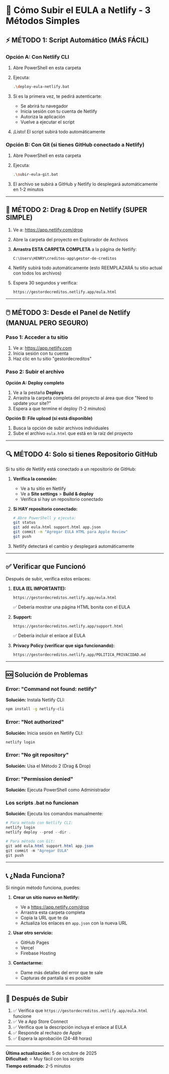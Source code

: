 # 🚀 Cómo Subir el EULA a Netlify - 3 Métodos Simples

## ⚡ MÉTODO 1: Script Automático (MÁS FÁCIL)

### Opción A: Con Netlify CLI

1. Abre PowerShell en esta carpeta
2. Ejecuta:
   ```bash
   .\deploy-eula-netlify.bat
   ```

3. Si es la primera vez, te pedirá autenticarte:
   - Se abrirá tu navegador
   - Inicia sesión con tu cuenta de Netlify
   - Autoriza la aplicación
   - Vuelve a ejecutar el script

4. ¡Listo! El script subirá todo automáticamente

### Opción B: Con Git (si tienes GitHub conectado a Netlify)

1. Abre PowerShell en esta carpeta
2. Ejecuta:
   ```bash
   .\subir-eula-git.bat
   ```

3. El archivo se subirá a GitHub y Netlify lo desplegará automáticamente en 1-2 minutos

---

## 📁 MÉTODO 2: Drag & Drop en Netlify (SUPER SIMPLE)

1. Ve a: https://app.netlify.com/drop

2. Abre la carpeta del proyecto en Explorador de Archivos

3. **Arrastra ESTA CARPETA COMPLETA** a la página de Netlify:
   ```
   C:\Users\HENRY\creditos-app\gestor-de-creditos
   ```

4. Netlify subirá todo automáticamente (esto REEMPLAZARÁ tu sitio actual con todos los archivos)

5. Espera 30 segundos y verifica:
   ```
   https://gestordecreditos.netlify.app/eula.html
   ```

---

## 🖱️ MÉTODO 3: Desde el Panel de Netlify (MANUAL PERO SEGURO)

### Paso 1: Acceder a tu sitio
1. Ve a: https://app.netlify.com
2. Inicia sesión con tu cuenta
3. Haz clic en tu sitio "gestordecreditos"

### Paso 2: Subir el archivo

**Opción A: Deploy completo**
1. Ve a la pestaña **Deploys**
2. Arrastra la carpeta completa del proyecto al área que dice "Need to update your site?"
3. Espera a que termine el deploy (1-2 minutos)

**Opción B: File upload (si está disponible)**
1. Busca la opción de subir archivos individuales
2. Sube el archivo `eula.html` que está en la raíz del proyecto

---

## 🔍 MÉTODO 4: Solo si tienes Repositorio GitHub

Si tu sitio de Netlify está conectado a un repositorio de GitHub:

1. **Verifica la conexión:**
   - Ve a tu sitio en Netlify
   - Ve a **Site settings** > **Build & deploy**
   - Verifica si hay un repositorio conectado

2. **Si HAY repositorio conectado:**
   ```bash
   # Abre PowerShell y ejecuta:
   git status
   git add eula.html support.html app.json
   git commit -m "Agregar EULA HTML para Apple Review"
   git push
   ```

3. Netlify detectará el cambio y desplegará automáticamente

---

## ✅ Verificar que Funcionó

Después de subir, verifica estos enlaces:

1. **EULA (EL IMPORTANTE):**
   ```
   https://gestordecreditos.netlify.app/eula.html
   ```
   ✅ Debería mostrar una página HTML bonita con el EULA

2. **Support:**
   ```
   https://gestordecreditos.netlify.app/support.html
   ```
   ✅ Debería incluir el enlace al EULA

3. **Privacy Policy (verificar que siga funcionando):**
   ```
   https://gestordecreditos.netlify.app/POLITICA_PRIVACIDAD.md
   ```

---

## 🆘 Solución de Problemas

### Error: "Command not found: netlify"
**Solución:** Instala Netlify CLI:
```bash
npm install -g netlify-cli
```

### Error: "Not authorized"
**Solución:** Inicia sesión en Netlify CLI:
```bash
netlify login
```

### Error: "No git repository"
**Solución:** Usa el Método 2 (Drag & Drop)

### Error: "Permission denied"
**Solución:** Ejecuta PowerShell como Administrador

### Los scripts .bat no funcionan
**Solución:** Ejecuta los comandos manualmente:

```powershell
# Para método con Netlify CLI:
netlify login
netlify deploy --prod --dir .

# Para método con Git:
git add eula.html support.html app.json
git commit -m "Agregar EULA"
git push
```

---

## 📞 ¿Nada Funciona?

Si ningún método funciona, puedes:

1. **Crear un sitio nuevo en Netlify:**
   - Ve a https://app.netlify.com/drop
   - Arrastra esta carpeta completa
   - Copia la URL que te da
   - Actualiza los enlaces en `app.json` con la nueva URL

2. **Usar otro servicio:**
   - GitHub Pages
   - Vercel
   - Firebase Hosting

3. **Contactarme:**
   - Dame más detalles del error que te sale
   - Capturas de pantalla si es posible

---

## 🎯 Después de Subir

1. ✅ Verifica que `https://gestordecreditos.netlify.app/eula.html` funcione
2. ✅ Ve a App Store Connect
3. ✅ Verifica que la descripción incluya el enlace al EULA
4. ✅ Responde al rechazo de Apple
5. ✅ Espera la aprobación (24-48 horas)

---

**Última actualización:** 5 de octubre de 2025  
**Dificultad:** ⭐ Muy fácil con los scripts  
**Tiempo estimado:** 2-5 minutos
